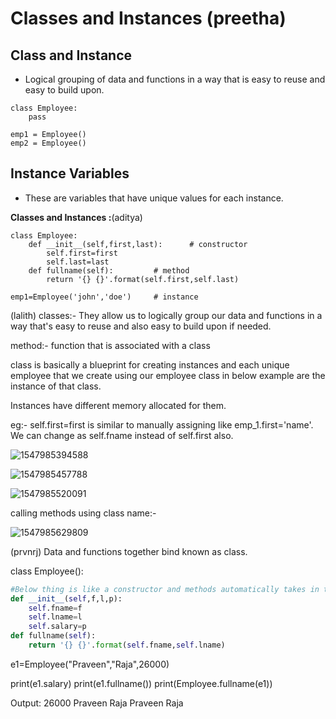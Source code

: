 
# Classes and Instances (preetha)

## Class and Instance
- Logical grouping of data and functions in a way that is easy to reuse and easy to build upon.
```
class Employee:
	pass
	
emp1 = Employee()
emp2 = Employee()
```

## Instance Variables
- These are variables that have unique values for each instance.

**Classes and Instances :**(aditya)

```python3
class Employee:
	def __init__(self,first,last):		# constructor
		self.first=first
		self.last=last
	def fullname(self):			# method
		return '{} {}'.format(self.first,self.last)

emp1=Employee('john','doe')		# instance
```
(lalith)
classes:- They allow us to logically group our data and functions in a way that's easy to reuse and also easy to build upon if needed.

method:- function that is associated with a class

class is basically a blueprint for creating instances and each unique employee that we create using our employee class in below example are the instance of that class.

Instances have different memory allocated for them.

eg:- self.first=first is similar to manually assigning like emp_1.first='name'. We can change as self.fname instead of self.first also.

![1547985394588](https://github.com/adityakuppa26/Python-Notes/tree/lalith_notes/images/1547985394588.png) 

![1547985457788](https://github.com/adityakuppa26/Python-Notes/tree/lalith_notes/images/1547985457788.png) 

![1547985520091](https://github.com/adityakuppa26/Python-Notes/tree/lalith_notes/images/1547985520091.png) 

calling methods using class name:-

![1547985629809](https://github.com/adityakuppa26/Python-Notes/tree/lalith_notes/images/1547985629809.png) 

(prvnrj)
Data and functions together bind known as class. 



class Employee():

```python
#Below thing is like a constructor and methods automatically takes in the self argument 
def __init__(self,f,l,p):
    self.fname=f
    self.lname=l
    self.salary=p
def fullname(self):
    return '{} {}'.format(self.fname,self.lname)
```

e1=Employee("Praveen","Raja",26000)

print(e1.salary)
print(e1.fullname())
print(Employee.fullname(e1))


Output:
26000
Praveen Raja
Praveen Raja

